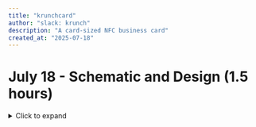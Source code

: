 ```yaml
---
title: "krunchcard"
author: "slack: krunch"
description: "A card-sized NFC business card"
created_at: "2025-07-18"
---
```


# July 18 - Schematic and Design (1.5 hours)

<details>
<summary>Click to expand</summary>

e

**Time spent this session: 0 hours**

</details>